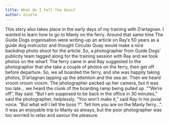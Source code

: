 ```yaml
---
title: What do I tell the boss?
author: Gisele
---
```


This story also takes place in the early days of my training with D’artagnan. I wanted to learn how to go to Manly on the ferry. Around that same time The Guide Dogs organisation were writing-up an article on Ray’s 50 years as a guide dog instructor and thought Circular Quay would make a nice backdrop photo shoot for the article. So, a photographer from Guide Dogs’ publicity team tagged along for the training session with Ray and we took photos on the wharf. The ferry came in and Ray suggested to the photographer that she take a couple of photos on the ferry, then get off before departure. So, we all boarded the ferry, and she was happily taking photos, D’artagnan lapping up the attention and the sea air. Then we heard vroom vroom vroom. The photographer packed up her camera, but it was too late… we heard the clunk of the boarding ramp being pulled up .””We’re off”, Ray said. “But I am supposed to be back in the office in 30 minutes,” said the photographer, helplessly. “You won’t make it,” said Ray in his jovial voice. “But what will I tell the boss ?”. Tell him you are on the Manly ferry…”. It was an enjoyable trip to Manly as always, but the poor photographer was too worried to relax and savour the pleasure.
